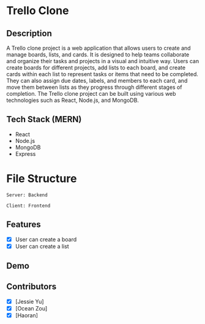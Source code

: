 # Trello Clone

## Description

A Trello clone project is a web application that allows users to create and manage boards, lists, and cards. It is designed to help teams collaborate and organize their tasks and projects in a visual and intuitive way. Users can create boards for different projects, add lists to each board, and create cards within each list to represent tasks or items that need to be completed. They can also assign due dates, labels, and members to each card, and move them between lists as they progress through different stages of completion. The Trello clone project can be built using various web technologies such as React, Node.js, and MongoDB.

## Tech Stack (MERN)

- React
- Node.js
- MongoDB
- Express

# File Structure

```
Server: Backend

Client: Frontend
```

## Features

- [x] User can create a board
- [x] User can create a list

## Demo

## Contributors

- [x] [Jessie Yu]
- [x] [Ocean Zou]
- [x] [Haoran]
